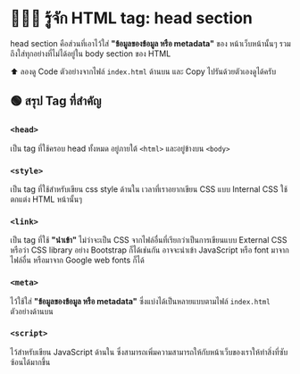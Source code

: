 # 👳🏽‍♀️ รู้จัก HTML tag: head section
head section คือส่วนที่เอาไว้ใส่ **"ข้อมูลของข้อมูล หรือ metadata"** ของ หน้าเว็บหน้านั้นๆ รวมถึงใส่ทุกอย่างที่ไม่ได้อยู่ใน body section ของ HTML

⬆️ ลองดู Code ตัวอย่างจากไฟล์ `index.html` ด้านบน และ Copy ไปรันด้วยตัวเองดูได้ครับ
## 🟢 สรุป Tag ที่สำคัญ
### `<head>`
เป็น tag ที่ใช้ครอบ head ทั้งหมด อยู่ภายใต้ `<html>` และอยู่ข้างบน `<body>`
### `<style>`
เป็น tag ที่ใช้สำหรับเขียน css style ด้านใน เวลาที่เราอยากเขียน CSS แบบ Internal CSS ใช้ตกแต่ง HTML หน้านั้นๆ
### `<link>`
เป็น tag ที่ใช้ **"นำเข้า"** ไม่ว่าจะเป็น CSS จากไฟล์อื่นที่เรียกว่าเป็นการเขียนแบบ External CSS หรือว่า CSS library อย่าง Bootstrap ก็ได้เช่นกัน อาจจะนำเข้า JavaScript หรือ font มาจากไฟล์อื่น หรือมาจาก Google web fonts ก็ได้
### `<meta>`
ไว้ใช้ใส่ **"ข้อมูลของข้อมูล หรือ metadata"** ซึ่งแบ่งได้เป็นหลายแบบตามไฟล์ `index.html` ตัวอย่างด้านบน
### `<script>`
ไว้สำหรับเขียน JavaScript ด้านใน ซึ่งสามารถเพิ่มความสามารถให้กับหน้าเว็บของเราให้ทำสิ่งที่ซับซ้อนได้มากขึ้น

## 
